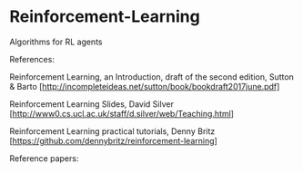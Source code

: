 # Reinforcement-Learning
Algorithms for RL agents


References: 

Reinforcement Learning, an Introduction, draft of the second edition, Sutton & Barto [http://incompleteideas.net/sutton/book/bookdraft2017june.pdf]

Reinforcement Learning Slides, David Silver [http://www0.cs.ucl.ac.uk/staff/d.silver/web/Teaching.html]

Reinforcement Learning practical tutorials, Denny Britz [https://github.com/dennybritz/reinforcement-learning]

Reference papers:
